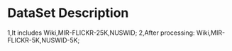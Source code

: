 # DataSet Description
1,It includes Wiki,MIR-FLICKR-25K,NUSWID;
2,After processing: Wiki,MIR-FLICKR-5K,NUSWID-5K;

